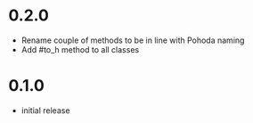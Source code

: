 # 0.2.0

- Rename couple of methods to be in line with Pohoda naming
- Add #to_h method to all classes

# 0.1.0

- initial release
